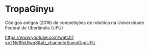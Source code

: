 # TropaGinyu
 Códigos antigos (2016) de competições de robótica na Universidade Federal de Uberlândia (UFU)

https://www.youtube.com/watch?v=7Ns1RxUlwq8&ab_channel=SumoCupUFU
